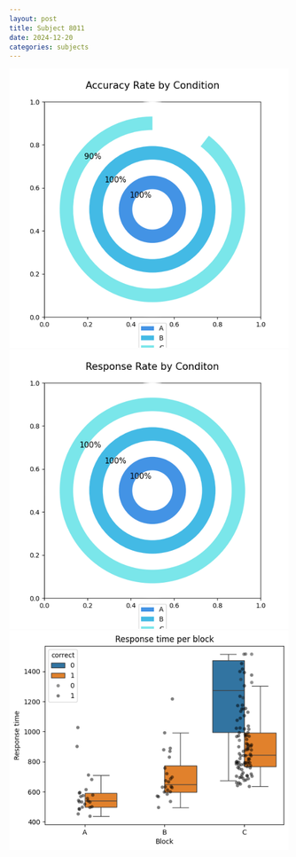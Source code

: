 ```yaml
---
layout: post
title: Subject 8011
date: 2024-12-20
categories: subjects
---
```


![](data/8011/run-9/8011_accuracy_rate.png)
![](data/8011/run-9/8011_response_rate.png)
![](data/8011/run-9/8011_rt.png)
